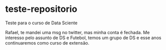 teste-repositorio
=================

Teste para o curso de Data Sciente


Rafael, te mandei uma msg no twitter, mas minha conta é fechada. Me interesso pelo assunto de DS e Futebol, temos um grupo de DS e esse anos continuaremos como curso de extensão.

